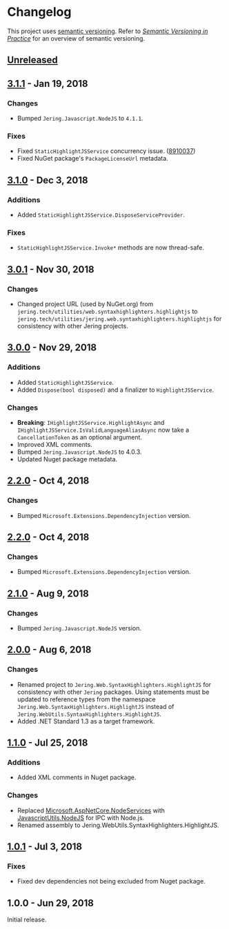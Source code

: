 # Changelog
This project uses [semantic versioning](http://semver.org/spec/v2.0.0.html). Refer to 
*[Semantic Versioning in Practice](https://www.jering.tech/articles/semantic-versioning-in-practice)*
for an overview of semantic versioning.

## [Unreleased](https://github.com/JeringTech/Web.SyntaxHighlighters.HighlightJS/compare/3.1.1...HEAD)

## [3.1.1](https://github.com/JeringTech/Web.SyntaxHighlighters.HighlightJS/compare/3.1.0...3.1.1) - Jan 19, 2018
### Changes
- Bumped `Jering.Javascript.NodeJS` to `4.1.1`.
### Fixes
- Fixed `StaticHighlightJSService` concurrency issue. ([8910037](https://github.com/JeringTech/Web.SyntaxHighlighters.HighlightJS/pull/6/commits/8910037d9ea0b79887ff34613a09ef30042e6a2d))
- Fixed NuGet package's `PackageLicenseUrl` metadata.

## [3.1.0](https://github.com/JeringTech/Web.SyntaxHighlighters.HighlightJS/compare/3.0.1...3.1.0) - Dec 3, 2018
### Additions
- Added `StaticHighlightJSService.DisposeServiceProvider`.
### Fixes
- `StaticHighlightJSService.Invoke*` methods are now thread-safe.

## [3.0.1](https://github.com/JeringTech/Web.SyntaxHighlighters.HighlightJS/compare/3.0.0...3.0.1) - Nov 30, 2018
### Changes
- Changed project URL (used by NuGet.org) from `jering.tech/utilities/web.syntaxhighlighters.highlightjs` to `jering.tech/utilities/jering.web.syntaxhighlighters.highlightjs` for consistency with other Jering projects.

## [3.0.0](https://github.com/JeringTech/Web.SyntaxHighlighters.HighlightJS/compare/2.2.0...3.0.0) - Nov 29, 2018
### Additions
- Added `StaticHighlightJSService`.
- Added `Dispose(bool disposed)` and a finalizer to `HighlightJSService`.
### Changes
- **Breaking**: `IHighlightJSService.HighlightAsync` and `IHighlightJSService.IsValidLanguageAliasAsync` now take
a `CancellationToken` as an optional argument.
- Improved XML comments.
- Bumped `Jering.Javascript.NodeJS` to 4.0.3.
- Updated Nuget package metadata.

## [2.2.0](https://github.com/JeringTech/Web.SyntaxHighlighters.HighlightJS/compare/2.1.0...2.2.0) - Oct 4, 2018
### Changes
- Bumped `Microsoft.Extensions.DependencyInjection` version.

## [2.2.0](https://github.com/JeringTech/Web.SyntaxHighlighters.HighlightJS/compare/2.1.0...2.2.0) - Oct 4, 2018
### Changes
- Bumped `Microsoft.Extensions.DependencyInjection` version.

## [2.1.0](https://github.com/JeringTech/Web.SyntaxHighlighters.HighlightJS/compare/2.0.0...2.1.0) - Aug 9, 2018
### Changes
- Bumped `Jering.Javascript.NodeJS` version.

## [2.0.0](https://github.com/JeringTech/Web.SyntaxHighlighters.HighlightJS/compare/1.1.0...2.0.0) - Aug 6, 2018
### Changes
- Renamed project to `Jering.Web.SyntaxHighlighters.HighlightJS` for consistency with other `Jering` packages. Using statements must be updated to reference types from the
namespace `Jering.Web.SyntaxHighlighters.HighlightJS` instead of `Jering.WebUtils.SyntaxHighlighters.HighlightJS`.
- Added .NET Standard 1.3 as a target framework.

## [1.1.0](https://github.com/JeringTech/Web.SyntaxHighlighters.HighlightJS/compare/1.0.1...1.1.0) - Jul 25, 2018
### Additions
- Added XML comments in Nuget package.
### Changes
- Replaced [Microsoft.AspNetCore.NodeServices](https://github.com/aspnet/JavaScriptServices/tree/master/src/Microsoft.AspNetCore.NodeServices) with 
  [JavascriptUtils.NodeJS](https://github.com/JeringTech/JavascriptUtils.NodeJS) for IPC with Node.js.
- Renamed assembly to Jering.WebUtils.SyntaxHighlighters.HighlightJS.

## [1.0.1](https://github.com/JeringTech/Web.SyntaxHighlighters.HighlightJS/compare/1.0.0...1.0.1) - Jul 3, 2018
### Fixes
- Fixed dev dependencies not being excluded from Nuget package.

## 1.0.0 - Jun 29, 2018
Initial release.
